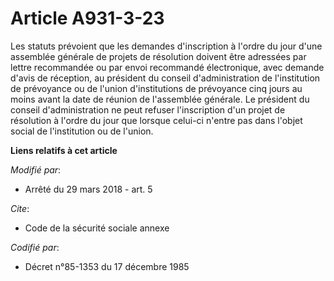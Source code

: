 # Article A931-3-23

Les statuts prévoient que les demandes d'inscription à l'ordre du jour d'une assemblée générale de projets de résolution
doivent être adressées par lettre recommandée      ou par envoi recommandé électronique, avec demande d'avis de réception, au
président du conseil d'administration de l'institution de prévoyance ou de l'union d'institutions de prévoyance cinq jours au
moins avant la date de réunion de l'assemblée générale. Le président du conseil d'administration ne peut refuser
l'inscription d'un projet de résolution à l'ordre du jour que lorsque celui-ci n'entre pas dans l'objet social de
l'institution ou de l'union.

**Liens relatifs à cet article**

_Modifié par_:

  - Arrêté du 29 mars 2018 - art. 5

_Cite_:

  - Code de la sécurité sociale annexe

_Codifié par_:

  - Décret n°85-1353 du 17 décembre 1985
